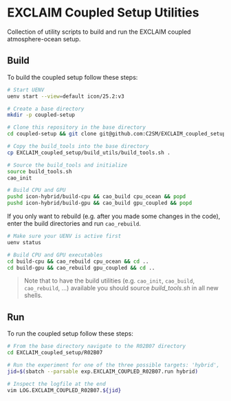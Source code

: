 # EXCLAIM Coupled Setup Utilities

Collection of utility scripts to build and run the EXCLAIM coupled atmosphere-ocean setup.

## Build

To build the coupled setup follow these steps:

```bash
# Start UENV
uenv start --view=default icon/25.2:v3

# Create a base directory
mkdir -p coupled-setup

# Clone this repository in the base directory
cd coupled-setup && git clone git@github.com:C2SM/EXCLAIM_coupled_setup.git

# Copy the build_tools into the base directory
cp EXCLAIM_coupled_setup/build_utils/build_tools.sh .

# Source the build_tools and initialize
source build_tools.sh
cao_init

# Build CPU and GPU
pushd icon-hybrid/build-cpu && cao_build cpu_ocean && popd
pushd icon-hybrid/build-gpu && cao_build gpu_coupled && popd
```

If you only want to rebuild (e.g. after you made some changes in the code), enter the build directories and run
`cao_rebuild`.

```bash
# Make sure your UENV is active first
uenv status

# Build CPU and GPU executables
cd build-cpu && cao_rebuild cpu_ocean && cd ..
cd build-gpu && cao_rebuild gpu_coupled && cd ..
```

> Note that to have the build utilities (e.g. `cao_init`, `cao_build`, `cao_rebuild`, ...) available you should source
*build_tools.sh* in all new shells.

## Run

To run the coupled setup follow these steps:

```bash
# From the base directory navigate to the R02B07 directory
cd EXCLAIM_coupled_setup/R02B07

# Run the experiment for one of the three possible targets: 'hybrid', 'cpu', 'cpu-cpu'
jid=$(sbatch --parsable exp.EXCLAIM_COUPLED_R02B07.run hybrid)

# Inspect the logfile at the end
vim LOG.EXCLAIM_COUPLED_R02B07.${jid}
```